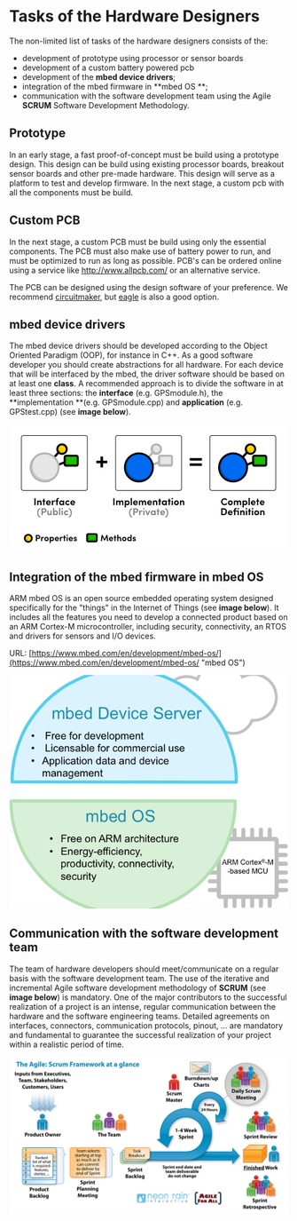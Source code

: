# Tasks of the Hardware Designers

The non-limited list of tasks of the hardware designers consists of the:

* development of prototype using processor or sensor boards
* development of a custom battery powered pcb
* development of the **mbed device drivers**;
* integration of the mbed firmware in **mbed OS **;
* communication with the software development team using the Agile **SCRUM** Software Development Methodology.

## Prototype

In an early stage, a fast proof-of-concept must be build using a prototype design. This design can be build using existing processor boards, breakout sensor boards and other pre-made hardware. This design will serve as a platform to test and develop firmware. In the next stage, a custom pcb with all the components must be build.

## Custom PCB

In the next stage, a custom PCB must be build using only the essential components. The PCB must also make use of battery power to run, and must be optimized to run as long as possible. PCB's can be ordered online using a service like http://www.allpcb.com/ or an alternative service.

The PCB can be designed using the design software of your preference. We recommend [circuitmaker](https://circuitmaker.com/), but [eagle](https://www.autodesk.com/products/eagle/overview) is also a good option.

## mbed device drivers

The mbed device drivers should be developed according to the Object Oriented Paradigm \(OOP\), for instance in C++. As a good software developer you should create abstractions for all hardware. For each device that will be interfaced by the mbed, the driver software should be based on at least one **class**. A recommended approach is to divide the software in at least three sections: the **interface** \(e.g. GPSmodule.h\), the **implementation **\(e.g. GPSmodule.cpp\) and **application** \(e.g. GPStest.cpp\) \(see **image below**\).

![OOP Interface/Implementation approach](img/OOP.png)

## Integration of the mbed firmware in mbed OS

ARM mbed OS is an open source embedded operating system designed specifically for the "things" in the Internet of Things \(see **image below**\). It includes all the features you need to develop a connected product based on an ARM Cortex-M microcontroller, including security, connectivity, an RTOS and drivers for sensors and I/O devices.

URL: [https://www.mbed.com/en/development/mbed-os/](https://www.mbed.com/en/development/mbed-os/ "mbed OS")

![mbed OS](img/mbed_os_server.png)

## Communication with the software development team

The team of hardware developers should meet/communicate on a regular basis with the software development team. The use of the iterative and incremental Agile software development methodology of **SCRUM** \(see **image below**\) is mandatory. One of the major contributors to the successful realization of a project is an intense, regular communication between the hardware and the software engineering teams. Detailed agreements on interfaces, connectors, communication protocols, pinout, ... are mandatory and fundamental to guarantee the successful realization of your project within a realistic period of time.

![the Agile SCRUM Methodology of software development](img/SCRUM.jpg)

